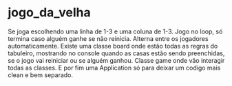 # jogo_da_velha

Se joga escolhendo uma linha de 1-3 e uma coluna de 1-3.
Jogo no loop, só termina caso alguém ganhe se não reinicia.
Alterna entre os jogadores automaticamente.
Existe uma classe board onde estão todas as regras do tabuleiro, mostrando no console quando as casas estão sendo preenchidas, se o jogo vai reiniciar ou se alguém ganhou.
Classe game onde vão interagir todas as classes.
E por fim uma Application só para deixar um codigo mais clean e bem separado.
